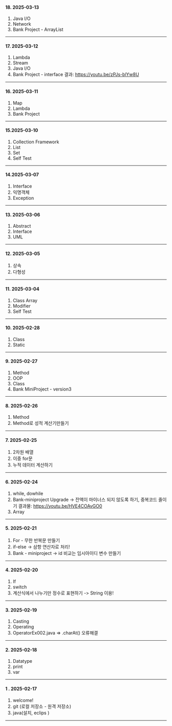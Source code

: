#### 18. 2025-03-13
1. Java I/O
2. Network
3. Bank Project - ArrayList

---
#### 17. 2025-03-12
1. Lambda
2. Stream
3. Java I/O
4. Bank Project - interface
   결과: https://youtu.be/zPJs-blYw8U

---
#### 16. 2025-03-11
1. Map
2. Lambda
3. Bank Project

---
#### 15.2025-03-10
1. Collection Framework
2. List
3. Set
4. Self Test

---
#### 14.2025-03-07
1. Interface
2. 익명객체
3. Exception

---
#### 13. 2025-03-06
1. Abstract
2. Interface
3. UML

---
#### 12. 2025-03-05
1. 상속
2. 다형성
   
---
#### 11. 2025-03-04
1. Class Array
2. Modifier
3. Self Test

---
#### 10. 2025-02-28
1. Class
2. Static

---
#### 9. 2025-02-27
1. Method
2. OOP
3. Class
4. Bank MiniProject - version3

---
#### 8. 2025-02-26
1. Method
2. Method로 성적 계산기만들기
   
---
#### 7. 2025-02-25
1. 2차원 배열
2. 이중 for문
3. 누적 데이터 계산하기

---
#### 6. 2025-02-24
1. while, dowhile
2. Bank-miniproject Upgrade -> 잔액이 마이너스 되지 않도록 하기, 중복코드 줄이기
      결과물: https://youtu.be/HVE4COAvGO0
4. Array

---
#### 5. 2025-02-21
1. For - 무한 반복문 만들기
2. if-else -> 삼항 연산자로 처리!
4. Bank - miniproject -> id 비교는 임시아이디 변수 만들기

---
#### 4. 2025-02-20
1. If
2. switch
3. 계산식에서 나누기만 정수로 표현하기 -> String 이용!

---
#### 3. 2025-02-19
1. Casting
2. Operating
3. OperatorEx002.java => .charAt() 오류해결 

---
#### 2. 2025-02-18
1. Datatype
2. print
3. var

---
#### 1 . 2025-02-17 
1. welcome!
2. git (로컬 저장소 - 원격 저장소)
3. java(설치, eclips )
   
---
